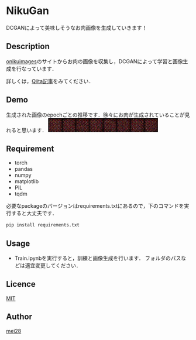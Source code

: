 NikuGan
====

DCGANによって美味しそうなお肉画像を生成していきます！

## Description

[onikuimages](http://www.tenandoproject.com/onikuimages/index.html)のサイトからお肉の画像を収集し，DCGANによって学習と画像生成を行なっています．

詳しくは，[Qiita記事](https://qiita.com/mei28/items/6e6c690067c5cdc68d29)をみてください．

## Demo

生成された画像のepochごとの推移です．徐々にお肉が生成されていることが見れると思います．
![demo](output/Gif/8_1000.gif)

## Requirement

- torch
- pandas
- numpy
- matplotlib
- PIL
- tqdm 

必要なpackageのバージョンはrequirements.txtにあるので，下のコマンドを実行すると大丈夫です．
```bash
pip install requirements.txt
```

## Usage

- Train.ipynbを実行すると，訓練と画像生成を行います． フォルダのパスなどは適宜変更してください．

## Licence

[MIT](https://github.com/tcnksm/tool/blob/master/LICENCE)

## Author

[mei28](https://github.com/mei28)